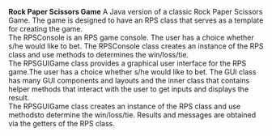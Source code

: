 **Rock Paper Scissors Game**
A Java version of a classic Rock Paper Scissors Game.  The game is designed to have an RPS class that serves as a template for creating the game.  
The RPSConsole is an RPS game console.  The user has a choice whether s/he would like to bet.  The RPSConsole class creates an instance of the RPS class and use methods to determines the win/loss/tie.  
The RPSGUIGame class provides a graphical user interface for the RPS game.The user has a choice whether s/he would like to bet.  The GUI class has many GUI components and layouts and the inner class that contains helper methods that interact with the user to get inputs and displays the result.  
The RPSGUIGame class creates an instance of the RPS class and use methodsto determine the win/loss/tie.  Results and messages are obtained via the getters of the RPS class.